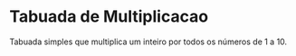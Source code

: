 # Tabuada de Multiplicacao
 Tabuada simples que multiplica um inteiro por todos os números de 1 a 10.
